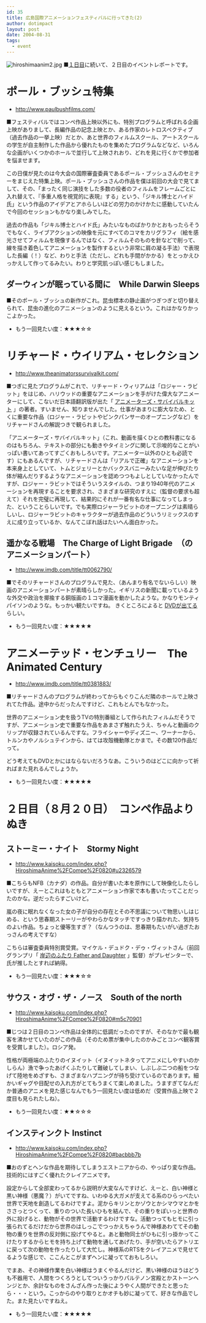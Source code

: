 ```yaml
---
id: 35
title: 広島国際アニメーションフェスティバルに行ってきた(2)
author: dotimpact
layout: post
date: 2004-08-31
tags:
  - event
---
```

<img class="img_R" src='/images/wp-content/uploads/2008/02/hiroshimaanim2.jpg' alt='hiroshimaanim2.jpg' /> ■[１日目][1]に続いて、２日目のイベントレポートです。

# ポール・ブッシュ特集

  * <http://www.paulbushfilms.com/>

■フェスティバルではコンペ作品上映以外にも、特別プログラムと呼ばれる企画上映がありまして、長編作品の記念上映とか、ある作家のレトロスペクティブ（過去作品の一挙上映）だとか、あと世界のフィルムスクール、アートスクールの学生が自主制作した作品から優れたものを集めたプログラムなどなど、いろんな企画がいくつかのホールで並行して上映されおり、どれを見に行くかで参加者を悩ませます。

この日僕が見たのは今大会の国際審査委員であるポール・ブッシュさんのセミナーをまじえた特集上映。ポール・ブッシュさんの作品を僕は前回の大会で見てまして、その、「まったく同じ演技をした多数の役者のフィルムをフレームごとに入れ替えて、『多重人格を視覚的に表現』する」という、「ジキル博士とハイド氏」という作品のアイデアとアホらしいほどの労力のかけかたに感動していたんで今回のセッションもかなり楽しみでした。

過去の作品も「ジキル博士とハイド氏」みたいなものばかりかとおもったらそうでもなく、ライブアクションの映像を元にすべてのコマをカリグラフィ（絵を感光させてフィルムを現像するんではなく、フィルムそのものを針などで削って、線を描き着色してアニメーションを製作するという非常に肩の凝る手法）で表現した長編（！）など、わりと手法（ただし、どれも手間がかかる）をとっかえひっかえして作ってるみたい。わりと学究肌っぽい感じもしました。

## ダーウィンが眠っている間に　While Darwin Sleeps

■そのポール・ブッシュの新作がこれ。昆虫標本の静止画がつぎつぎと切り替えられて、昆虫の進化のアニメーションのように見えるという。これはかなりかっこよかった。

  * もう一回見たい度：★★★☆☆

# リチャード・ウイリアム・セレクション

  * <http://www.theanimatorssurvivalkit.com/>

■つぎに見たプログラムがこれで、リチャード・ウィリアムは「ロジャー・ラビット」をはじめ、ハリウッドの重要なアニメーションを手がけた偉大なアニメーターにして、こないだ日本語翻訳版が出た「 [アニメーターズ・サバイバルキット][2] 」の著者。すいません、知りませんでした。仕事があまりに膨大なため、とくに重要な作品（ロジャー・ラビットやピンクパンサーのオープニングなど）をリチャードさんの解説つきで観られました。

「アニメーターズ・サバイバルキット」（これ、動画を描くひとの教科書になるのはもちろん、テキストの部分にも動きやタイミングに関して示唆的なことがいっぱい書いてあってすごくおもしろいです。アニメーター以外のひとも必読です）にもあるんですが、リチャードさんは「リアルで正確」なアニメーションを本来身上としていて、トムとジェリーとかバックスバニーみたいな足が伸びたり体が縮んだりするようなアニメーションを認めつつもよしとしていなかったんですが、ロジャー・ラビットではそういうスタイルの、つまり1940年代のアニメーションを再現することを要求され、さまざまな研究のすえに（監督の要求も超えて）それを完璧に再現して、結果的にそれが一番有名な仕事になってしまった、ということらしいです。でも実際ロジャーラビットのオープニングは素晴らしいし、ロジャーラビットのキャラクターが過去作品のどういうリミックスのすえに成り立っているか、なんてこぼれ話はたいへん面白かった。

## 遥かなる戦場　The Charge of Light Brigade　（のアニメーションパート）

  * <http://www.imdb.com/title/tt0062790/>

■でそのリチャードさんのプログラムで見た、（あんまり有名でないらしい）映画のアニメーションパートが素晴らしかった。イギリスの新聞に載っているような外交や政治を揶揄する銅版画の１コマ漫画を動かしたような。かなりモンティパイソンのような。もっかい観たいですね。 きくところによると [DVDが出てる][3] らしい。

  * もう一回見たい度：★★★★★

# アニメーテッド・センチュリー　The Animated Century

  * <http://www.imdb.com/title/tt0381883/>

■リチャードさんのプログラムが終わってからもぐりこんだ隣のホールで上映されてた作品。途中からだったんですけど、これもとんでもなかった。

世界のアニメーション史を扱うTVの特別番組として作られたフィルムだそうですが、アニメーション史で重要な作品をあまさず触れたうえ、ちゃんと動画のクリップが収録されているんですな。フライシャーやディズニー、ワーナーから、トルンカやノルシュテインから、はては攻殻機動隊とかまで。その数120作品だって。

どう考えてもDVDとかにはならないだろうなあ。こういうのはどこに向かって祈ればまた見れるんでしょうか。

  * もう一回見たい度：★★★★★

# ２日目（８月２０日）　コンペ作品よりぬき

## ストーミー・ナイト　Stormy Night

  * <http://www.kaisoku.com/index.php?HiroshimaAnime%2FCompe%2F0820#u2326579>

■こちらもNFB（カナダ）の作品。自分が書いた本を原作にして映像化したらしいですが、えーとこれはもともとアニメーション作家で本も書いたってことだったのかな。逆だったらすごいけど。

嵐の夜に眠れなくなった女の子が自分の存在とその不思議について物思いしはじめる、という思春期ストーリーがやわらかなタッチですっきり描かれた、気持ちのよい作品。ちょっと優等生すぎ？（なんつうのは、思春期もたいがい過ぎたおっさんの考えですな）

こちらは審査委員特別賞受賞。マイケル・デュドク・デゥ・ヴィットさん（前回グランプリ「 [岸辺のふたり Father and Daughter][4] 」監督）がプレゼンターで、氏が推したとすれば納得。

  * もう一回見たい度：★★★☆☆

## サウス・オヴ・ザ・ノース　South of the north

  * <http://www.kaisoku.com/index.php?HiroshimaAnime%2FCompe%2F0820#m5c70901>

■じつは２日目のコンペ作品は全体的に低調だったのですが、そのなかで最も観客を沸かせていたのがこの作品（そのため票が集中したのかみごとコンペ観客賞を受賞しました）。ロシア発。

性格が両極端のふたりのイヌイット（イヌイットネタってアニメにしやすいのかしらん）漁で争ったあげくふたりして難破してしまい、しぶしぶ二つの船をつなげて陸地をめざすも、さまざまなハプニングが待ち受けているのであります。細かいギャグや目配せの入れ方がとてもうまくて楽しめました。うますぎてなんだか普通のアニメを見た感じなんでもう一回見たい度は低めだ（受賞作品上映で２度目も見られたしね）。

  * もう一回見たい度：★★☆☆☆

## インスティンクト Instinct

  * <http://www.kaisoku.com/index.php?HiroshimaAnime%2FCompe%2F0820#bacbbb7b>

■おのずとヘンな作品を期待してしまうエストニアからの、やっぱり変な作品。技術的にはすごく優れたクレイアニメです。

設定からして全部変わってるから説明が大変なんですけど、えーと、白い神様と黒い神様（悪魔？）がいてですね、いわゆる大ガメが支えてる系のひらっぺたい世界で天地を創造してるわけですよ。泥からキリンとかゾウとかシマウマとかをささっとつくって、重りのついた長いひもを結んで、その重りをぽいっと世界の外に投げると、動物がその世界で活動するわけですな。活動つってもヒモに引っ張られてるだけだから世界のはしっこでつっかえちゃうんで神様あわててその動物の重りを世界の反対側に投げてやると。あと動物同士がひもに引っ掛かってこけたりするからヒモを持ち上げて動物を通してあげたり、手が空いたらアトリエに戻って次の動物を作ったりして大忙し。神様系のRTSをクレイアニメで見せてるような感じで、ここんとこがまずヘンに凝ってておもしろい。

でまあ、その神様作業を白い神様はうまくやるんだけど、黒い神様のほうはどうも不器用で、人間をつくろうとしてついうっかりパルテノン宮殿とかストーンヘンジとか、余計なものをさんざん作った後にようやく人間ができたと思ったら・・・という。こっからのやり取りとかオチも妙に凝ってて、好きな作品でした。また見たいですねえ。

  * もう一回見たい度：★★★★★

 [1]: http://collisions.doppac.cc/archives/33
 [2]: http://www.amazon.co.jp/exec/obidos/ASIN/4766114221/kaisokukagaku-22
 [3]: http://www.amazon.co.jp/exec/obidos/ASIN/B0002E4FPU/dotimpact-22
 [4]: http://www.amazon.co.jp/exec/obidos/ASIN/B000095YQ8/dotimpact-22

